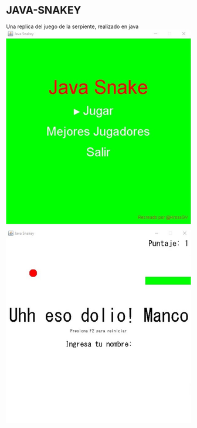 # JAVA-SNAKEY
Una replica del juego de la serpiente, realizado en java 
![Inicio](/Inicio.jpg)

![final](/GameOver%20.jpg)
